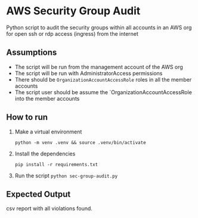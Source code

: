 # AWS Security Group Audit

Python script to audit the security groups within all accounts in an AWS org for open ssh or rdp access (ingress) from the internet

## Assumptions

- The script will be run from the management account of the AWS org
- The script will be run with AdministratorAccess permissions
- There should be `OrganizationAccountAccessRole` roles in all the member accounts
- The script user should be assume the `OrganizationAccountAccessRole into the member accounts

## How to run

1. Make a virtual environment

    `python -m venv .venv && source .venv/bin/activate`

2. Install the dependencies

    `pip install -r requirements.txt`

3. Run the script
    `python sec-group-audit.py`

## Expected Output

csv report with all violations found.
